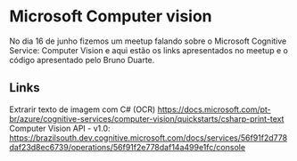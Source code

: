 # Microsoft Computer vision

No dia 16 de junho fizemos um meetup falando sobre o Microsoft Cognitive Service: Computer Vision e aqui estão os links apresentados no meetup e o código apresentado pelo Bruno Duarte.

## Links 
Extrarir texto de imagem com C# (OCR) https://docs.microsoft.com/pt-br/azure/cognitive-services/computer-vision/quickstarts/csharp-print-text
Computer Vision API - v1.0: https://brazilsouth.dev.cognitive.microsoft.com/docs/services/56f91f2d778daf23d8ec6739/operations/56f91f2e778daf14a499e1fc/console
